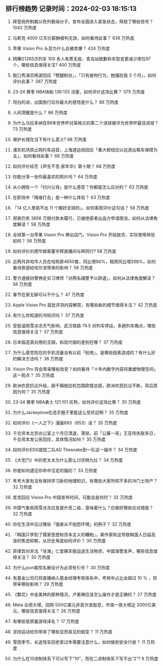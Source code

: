
## 排行榜趋势 记录时间：2024-02-03 18:15:13
  
  1. 拜登政府制裁以色列极端分子，宣布全国进入紧急状态，释放了哪些信号？ 1042 万热度
    
  2. 马斯克 4000 亿天价薪酬被判无效，如何看待此事？ 636 万热度
    
  3. 苹果 Vision Pro 头显为什么会被卖爆？ 424 万热度
    
  4. 网曝G1265次列车 100 多人有票无座，青岛站致歉称车型变更减少席位97个，哪些信息值得关注? 400 万热度
    
  5. 脱口秀演员杨波回应「劈腿粉丝」，「只有接吻行为，她骚扰我 3 个月」，如何评价此事？ 387 万热度
    
  6. 23-24 赛季 NBA快船 136:125 活塞，如何评价这场比赛？ 375 万热度
    
  7. 坦白的讲，出国旅行后你最大的感悟是什么？ 86 万热度
    
  8. 人间清醒是什么？ 86 万热度
    
  9. 为什么马拉多纳在86年世界杯对英格兰的第二个进球被评为世界杯最佳进球？ 73 万热度
    
  10. 保护长城在当下有什么意义? 68 万热度
    
  11. 浦东机场禁止网约车运营，上海道运局回应「重大枢纽应以巡游出租车保障为主」，如何看待此事？ 68 万热度
    
  12. 如何评价综艺《声生不息·家年华》第十期？ 68 万热度
    
  13. 你能分享一张你最喜欢的照片吗？ 64 万热度
    
  14. 从小拥有一个「扫兴父母」是什么感受？你都是怎么应对的？ 63 万热度
    
  15. 在职场中「降维打击」是一种什么体验？ 63 万热度
    
  16. 「14 亿人里挑不出 11 个踢好足球的」，如何客观评价这句话？ 58 万热度
    
  17. 郑爽仍有 3856 万赔付款未履行，已被绝密者出品方申请限消，如何从法律角度解读？ 58 万热度
    
  18. 全球第一台苹果 Vision Pro 捧出店门，Vision Pro 开始放货，实际使用体验如何？ 58 万热度
    
  19. 如何评价刘德华做客董宇辉直播间与辉同行? 58 万热度
    
  20. 近两月非哈市人员在哈购房4650套，同比增94%，租房同比增268%，如何看待旅游给哈尔滨带来的影响？ 58 万热度
    
  21. 警方通报协警铐走实习律师「对两名辅警予以辞退」，如何从法律角度解读？ 56 万热度
    
  22. 春节在家无聊可以干什么？ 47 万热度
    
  23. Apple Vision Pro 首批评测内容解禁，有哪些新的细节值得关注？ 42 万热度
    
  24. 有什么你知道的冷知识吗？ 37 万热度
    
  25. 受低温雨雪冰冻天气影响，武汉铁路 79.5 对列车停运，多趟列车晚点，哪些信息值得关注？ 37 万热度
    
  26. 日本锻造真剑用的玉钢，和现代钢的差别在哪？ 37 万热度
    
  27. 为什么感觉现在的手机流量没有以前「耐用」，是哪些因素造成的？有什么好的解决方法吗？ 36 万热度
    
  28. Vision Pro 将会带来哪些改变？如何看待「十年内数字内容将重塑物理空间」这一观点？ 35 万热度
    
  29. 欧洲农民抗议升级，超千辆拖拉机包围欧盟总部，欧洲农民抗议不断，背后原因为何？ 35 万热度
    
  30. 23-24 赛季 NBA勇士 121:101 灰熊，如何评价这场比赛？ 35 万热度
    
  31. 为什么Jackeylove在选手圈子里能这么受欢迎啊？ 35 万热度
    
  32. 如何评价《一人之下》漫画693（653）话？ 35 万热度
    
  33. 千合资本北京办公室上个月已清退、落锁，前「公募一哥」王亚伟失联多日，千合资本发公告回应，具体情况如何？ 35 万热度
    
  34. 如何评价EDG提拔二队AD Thesnake到一队这一操作？ 34 万热度
    
  35. 《大宅门》中的老太太为什么那么讨厌杨九红？ 34 万热度
    
  36. 你是如何遇见你命中注定的猫的？ 33 万热度
    
  37. 考考大家有没有保持学习新的地理知识，有哪些大家所知不多的冷门土特产？ 32 万热度
    
  38. 库克回应 Vision Pro 中国发布时间，可能会是何时？ 32 万热度
    
  39. 中国气象局雨雪冰冻应急提升至二级，意味着什么？应做好哪些应对措施？ 32 万热度
    
  40. 你在生活中见过哪些「强者从不抱怨环境」的例子？ 32 万热度
    
  41. 「韩国只学到了儒家思想和资本主义的糟粕」，美作家称这导致韩国人日益高涨的焦虑抑郁，从历史角度如何评价？ 30 万热度
    
  42. 菲律宾对非法「坐滩」仁爱礁军舰运送生活物资，中国海警发声，哪些信息值得关注？ 30 万热度
    
  43. 为什么json属性名被设计为必须有引号？ 30 万热度
    
  44. 有基金公司已将直播纳入基金经理考核体系中，考核中占比会超过 10 % ，将带来哪些影响？ 29 万热度
    
  45. 《繁花》中金美林的那种情况，卢美琳应该怎么操作才是正确的？ 27 万热度
    
  46. Meta 业绩大增，回购 500亿美元并首次发股息，市值一夜大增近 2000亿美元，哪些信息值得关注？ 26 万热度
    
  47. 有哪些低质量游戏译名？ 17 万热度
    
  48. 坚持运动给你带来了哪些显而易见的蜕变？ 11 万热度
    
  49. 雪雨季节，长途驾车回老家过年需要注意什么，如何做到安全行驶？ 11 万热度
    
  50. 为什么在10进制体系下可以写下“10”，而在二进制体系下写不出“2”? 9 万热度
    